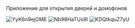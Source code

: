Приложение для открытия дверей и домофонов


![YyK6n9ejOME](https://user-images.githubusercontent.com/75783159/189676322-fd9ff18a-3b97-40d7-9c70-de10bb0660f8.jpg)
![Nb98HaTUs9I](https://user-images.githubusercontent.com/75783159/189676688-7452bfa9-cdcb-49fb-8bab-23c2e86fc3da.jpg)
![KDQtkquZ7yU](https://user-images.githubusercontent.com/75783159/189676779-9ed5a27d-6c5d-46c9-87a0-db5016cdcadb.jpg)



